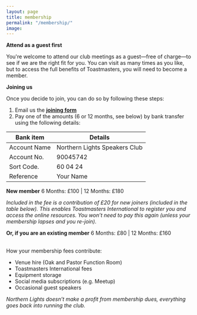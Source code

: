 ```yaml
---
layout: page
title: membership
permalink: "/membership/"
image: 
---
```


**Attend as a guest first**

You're  welcome to attend our club meetings as a guest—free of charge—to see if we are the right fit for you. You can visit as many times as you like, but to access the full benefits of Toastmasters, you will need to become a member.

**Joining us**

Once you decide to join, you can do so by following these steps: 

1. Email us the [**joining form**]("/membershipform/")
2. Pay one of the amounts (6 or 12 months, see below) by bank transfer using the following details:

| Bank item |Details|
| ------------- | ------------- |
| Account Name  | Northern Lights Speakers Club  |
| Account No.  | 90045742 |
| Sort Code.  | 60 04 24 |
| Reference | Your Name |

**New member**
6 Months: £100 | 12 Months: £180 

_Included in the fee is a contribution of £20 for new joiners (included in the table below). This enables Toastmasters International to register you and access the online resources.
You won’t need to pay this again (unless your membership lapses and you re-join)._

**Or, if you are an existing member**
6 Months: £80 | 12 Months: £160

<br/> How your membership fees contribute:

- Venue hire (Oak and Pastor Function Room)
- Toastmasters International fees
- Equipment storage
- Social media subscriptions (e.g. Meetup)
- Occasional guest speakers

*Northern Lights doesn’t make a profit from membership dues, everything goes back into running the club.*
